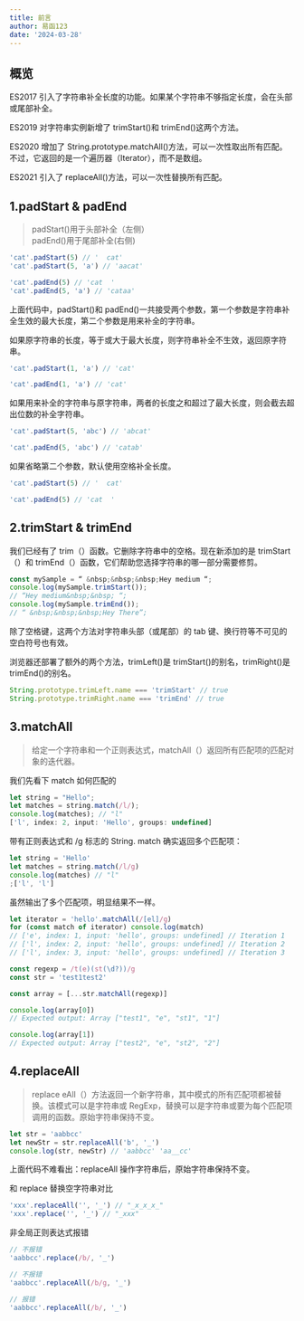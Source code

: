 ```yaml
---
title: 前言
author: 易函123
date: '2024-03-28'
---
```


## 概览

ES2017 引入了字符串补全长度的功能。如果某个字符串不够指定长度，会在头部或尾部补全。

ES2019 对字符串实例新增了 trimStart()和 trimEnd()这两个方法。

ES2020 增加了 String.prototype.matchAll()方法，可以一次性取出所有匹配。不过，它返回的是一个遍历器（Iterator），而不是数组。

ES2021 引入了 replaceAll()方法，可以一次性替换所有匹配。

## 1.padStart & padEnd

> padStart()用于头部补全（左侧）  
> padEnd()用于尾部补全(右侧)

```javascript
'cat'.padStart(5) // '  cat'
'cat'.padStart(5, 'a') // 'aacat'

'cat'.padEnd(5) // 'cat  '
'cat'.padEnd(5, 'a') // 'cataa'
```

上面代码中，padStart()和 padEnd()一共接受两个参数，第一个参数是字符串补全生效的最大长度，第二个参数是用来补全的字符串。

如果原字符串的长度，等于或大于最大长度，则字符串补全不生效，返回原字符串。

```javascript
'cat'.padStart(1, 'a') // 'cat'

'cat'.padEnd(1, 'a') // 'cat'
```

如果用来补全的字符串与原字符串，两者的长度之和超过了最大长度，则会截去超出位数的补全字符串。

```javascript
'cat'.padStart(5, 'abc') // 'abcat'

'cat'.padEnd(5, 'abc') // 'catab'
```

如果省略第二个参数，默认使用空格补全长度。

```javascript
'cat'.padStart(5) // '  cat'

'cat'.padEnd(5) // 'cat  '
```

## 2.trimStart & trimEnd

我们已经有了 trim（）函数。它删除字符串中的空格。现在新添加的是 trimStart（）和 trimEnd（）函数，它们帮助您选择字符串的哪一部分需要修剪。

```javascript
const mySample = “ &nbsp;&nbsp;&nbsp;Hey medium “;
console.log(mySample.trimStart());
// “Hey medium&nbsp;&nbsp; “;
console.log(mySample.trimEnd());
// “ &nbsp;&nbsp;&nbsp;Hey There”;
```

除了空格键，这两个方法对字符串头部（或尾部）的 tab 键、换行符等不可见的空白符号也有效。

浏览器还部署了额外的两个方法，trimLeft()是 trimStart()的别名，trimRight()是 trimEnd()的别名。

```javascript
String.prototype.trimLeft.name === 'trimStart' // true
String.prototype.trimRight.name === 'trimEnd' // true
```

## 3.matchAll

> 给定一个字符串和一个正则表达式，matchAll（）返回所有匹配项的匹配对象的迭代器。

我们先看下 match 如何匹配的

```javascript
let string = "Hello";
let matches = string.match(/l/);
console.log(matches); // "l"
['l', index: 2, input: 'Hello', groups: undefined]
```

带有正则表达式和 /g 标志的 String. match 确实返回多个匹配项：

```javascript
let string = 'Hello'
let matches = string.match(/l/g)
console.log(matches) // "l"
;['l', 'l']
```

虽然输出了多个匹配项，明显结果不一样。

```javascript
let iterator = 'hello'.matchAll(/[el]/g)
for (const match of iterator) console.log(match)
// ['e', index: 1, input: 'hello', groups: undefined] // Iteration 1
// ['l', index: 2, input: 'hello', groups: undefined] // Iteration 2
// ['l', index: 3, input: 'hello', groups: undefined] // Iteration 3
```

```javascript
const regexp = /t(e)(st(\d?))/g
const str = 'test1test2'

const array = [...str.matchAll(regexp)]

console.log(array[0])
// Expected output: Array ["test1", "e", "st1", "1"]

console.log(array[1])
// Expected output: Array ["test2", "e", "st2", "2"]
```

## 4.replaceAll

> replace eAll（）方法返回一个新字符串，其中模式的所有匹配项都被替换。该模式可以是字符串或 RegExp，替换可以是字符串或要为每个匹配项调用的函数。原始字符串保持不变。

```javascript
let str = 'aabbcc'
let newStr = str.replaceAll('b', '_')
console.log(str, newStr) // 'aabbcc' 'aa__cc'
```

上面代码不难看出：replaceAll 操作字符串后，原始字符串保持不变。

和 replace 替换空字符串对比

```javascript
'xxx'.replaceAll('', '_') // "_x_x_x_"
'xxx'.replace('', '_') // "_xxx"
```

非全局正则表达式报错

```javascript
// 不报错
'aabbcc'.replace(/b/, '_')

// 不报错
'aabbcc'.replaceAll(/b/g, '_')

// 报错
'aabbcc'.replaceAll(/b/, '_')
```
